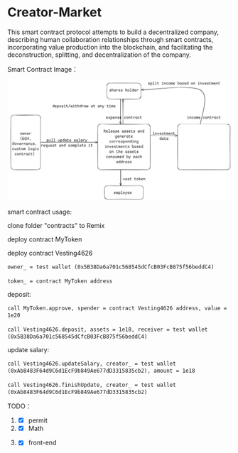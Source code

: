 # Creator-Market
This smart contract protocol attempts to build a decentralized company, describing human collaboration relationships through smart contracts, incorporating value production into the blockchain, and facilitating the deconstruction, splitting, and decentralization of the company.

Smart Contract Image：

![Creator-Market](./public/contract-logic.png)

smart contract usage:

clone folder "contracts" to Remix

deploy contract MyToken

deploy contract Vesting4626

	owner_ = test wallet (0x5B38Da6a701c568545dCfcB03FcB875f56beddC4)

	token_ = contract MyToken address

deposit:

	call MyToken.approve, spender = contract Vesting4626 address, value = 1e20

	call Vesting4626.deposit, assets = 1e18, receiver = test wallet (0x5B38Da6a701c568545dCfcB03FcB875f56beddC4)

update salary:

	call Vesting4626.updateSalary, creator_ = test wallet (0xAb8483F64d9C6d1EcF9b849Ae677dD3315835cb2), amount = 1e18

	call Vesting4626.finishUpdate, creator_ = test wallet (0xAb8483F64d9C6d1EcF9b849Ae677dD3315835cb2)

TODO：
1. - [x] permit
2. - [x] Math
3. - [x] front-end


